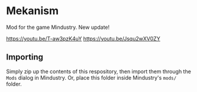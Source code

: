 # Mekanism
Mod for the game Mindustry. New update!

https://youtu.be/T-aw3pzK4uY
https://youtu.be/Jsqu2wXV0ZY

## Importing

Simply zip up the contents of this respository, then import them through the `Mods` dialog in Mindustry. Or, place this folder inside Mindustry's `mods/` folder.

